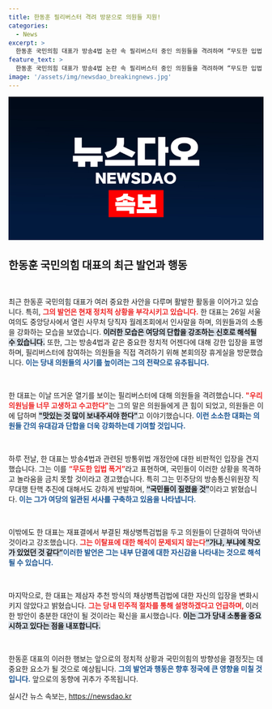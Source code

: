 ```yaml
---
title: 한동훈 필리버스터 격려 방문으로 의원들 지원!
categories:
  - News
excerpt: >
  한동훈 국민의힘 대표가 방송4법 논란 속 필리버스터 중인 의원들을 격려하며 “무도한 입법 폭거”라 비판했다. 그는 비판을 강화하며 당의 결속을 강조하고, 의원들에게 컵과일을 나눠주는 모습으로 당내 화합을 도모했다.
feature_text: >
  한동훈 국민의힘 대표가 방송4법 논란 속 필리버스터 중인 의원들을 격려하며 “무도한 입법 폭거”라 비판했다. 그는 비판을 강화하며 당의 결속을 강조하고, 의원들에게 컵과일을 나눠주는 모습으로 당내 화합을 도모했다.
image: '/assets/img/newsdao_breakingnews.jpg'
---
```


<p><img src="/assets/img/newsdao_breakingnews.jpg" alt="bookingtag 속보" /></p>

<h2 data-ke-size="size26">한동훈 국민의힘 대표의 최근 발언과 행동</h2>

<p data-ke-size="size16">&nbsp;</p>

<p>최근 한동훈 국민의힘 대표가 여러 중요한 사안을 다루며 활발한 활동을 이어가고 있습니다. 특히, <b><span style="color: #ee2323;">그의 발언은 현재 정치적 상황을 부각시키고 있습니다.</span></b> 한 대표는 26일 서울 여의도 중앙당사에서 열린 사무처 당직자 월례조회에서 인사말을 하며, 의원들과의 소통을 강화하는 모습을 보였습니다. <b><span style="background-color: #21538527;">이러한 모습은 여당의 단합을 강조하는 신호로 해석될 수 있습니다.</span></b> 또한, 그는 방송4법과 같은 중요한 정치적 어젠다에 대해 강한 입장을 표명하며, 필리버스터에 참여하는 의원들을 직접 격려하기 위해 본회의장 휴게실을 방문했습니다. <b><span style="color: #1a5490;">이는 당내 의원들의 사기를 높이려는 그의 전략으로 유추됩니다.</span></b></p>

<p data-ke-size="size16">&nbsp;</p>

<p>한 대표는 이날 뜨거운 열기를 보이는 필리버스터에 대해 의원들을 격려했습니다. <b><span style="color: #ee2323;">"우리 의원님들 너무 고생하고 수고한다"</span></b>는 그의 말은 의원들에게 큰 힘이 되었고, 의원들은 이에 답하며 <b><span style="background-color: #21538527;">"맛있는 것 많이 보내주셔야 한다"</span></b>고 이야기했습니다. <b><span style="color: #1a5490;">이런 소소한 대화는 의원들 간의 유대감과 단합을 더욱 강화하는데 기여할 것입니다.</span></b></p>

<p data-ke-size="size16">&nbsp;</p>

<p>하루 전날, 한 대표는 방송4법과 관련된 방통위법 개정안에 대한 비판적인 입장을 견지했습니다. 그는 이를 <b><span style="color: #ee2323;">“무도한 입법 폭거”</span></b>라고 표현하며, 국민들이 이러한 상황을 목격하고 놀라움을 금치 못할 것이라고 경고했습니다. 특히 그는 민주당의 방송통신위원장 직무대행 탄핵 추진에 대해서도 강하게 반발하며, <b><span style="background-color: #21538527;">“국민들이 질렸을 것”</span></b>이라고 밝혔습니다. <b><span style="color: #1a5490;">이는 그가 여당의 일관된 서사를 구축하고 있음을 나타냅니다.</span></b></p>

<p data-ke-size="size16">&nbsp;</p>

<p>이밖에도 한 대표는 재표결에서 부결된 채상병특검법을 두고 의원들이 단결하여 막아낸 것이라고 강조했습니다. <b><span style="color: #ee2323;">그는 이탈표에 대한 해석이 문제되지 않는다</span></b고 선을 그으며, <b><span style="background-color: #21538527;">“가냐, 부냐에 착오가 있었던 것 같다”</span></b고 언급했습니다. <b><span style="color: #1a5490;">이러한 발언은 그는 내부 단결에 대한 자신감을 나타내는 것으로 해석될 수 있습니다.</span></b></p>

<p data-ke-size="size16">&nbsp;</p>

<p>마지막으로, 한 대표는 제삼자 추천 방식의 채상병특검법에 대한 자신의 입장을 변화시키지 않았다고 밝혔습니다. <b><span style="color: #ee2323;">그는 당내 민주적 절차를 통해 설명하겠다고 언급하며, </span></b>이러한 방안이 충분한 대안이 될 것이라는 확신을 표시했습니다. <b><span style="background-color: #21538527;">이는 그가 당내 소통을 중요시하고 있다는 점을 내포합니다.</span></b></p>

<p data-ke-size="size16">&nbsp;</p>

<p>한동훈 대표의 이러한 행보는 앞으로의 정치적 상황과 국민의힘의 방향성을 결정짓는 데 중요한 요소가 될 것으로 예상됩니다. <b><span style="color: #1a5490;">그의 발언과 행동은 향후 정국에 큰 영향을 미칠 것입니다.</span></b> 앞으로의 동향에 귀추가 주목됩니다.</p>
실시간 뉴스 속보는, <a href="https://newsdao.kr" rel="dofollow">https://newsdao.kr</a>


